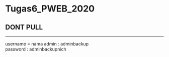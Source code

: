# Tugas6_PWEB_2020   

## DONT PULL
---

username = nama admin : adminbackup  
password : adminbackupnich

